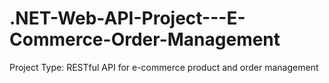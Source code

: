 # .NET-Web-API-Project---E-Commerce-Order-Management
 Project Type: RESTful API for e-commerce product and order management
